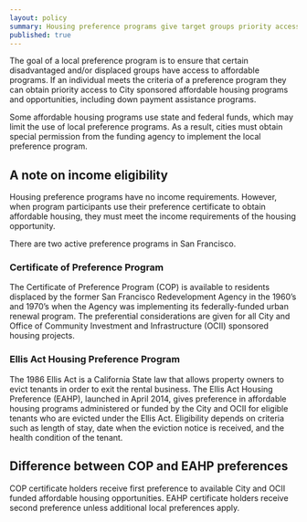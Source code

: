 ```yaml
---
layout: policy
summary: Housing preference programs give target groups priority access to affordable housing programs.
published: true
---
```


The goal of a local preference program is to ensure that certain disadvantaged and/or displaced groups have access to affordable programs. If an individual meets the criteria of a preference program they can obtain priority access to City sponsored affordable housing programs and opportunities, including down payment assistance programs.

Some affordable housing programs use state and federal funds, which may limit the use of local preference programs. As a result, cities must obtain special permission from the funding agency to implement the local preference program.

<aside role="complementary" class="well">
<h1>A  note on income eligibility</h1>
<p>Housing preference programs have no income requirements.  However, when program participants use their preference certificate to obtain affordable housing, they must meet the income requirements of the housing opportunity. </p>
</aside>

There are two active preference programs in San Francisco.

###  Certificate of Preference Program
The Certificate of Preference Program (COP) is available to residents displaced by the former San Francisco Redevelopment Agency in the 1960’s and 1970’s when the Agency was implementing its federally-funded urban renewal program. The preferential considerations are given for all City and Office of Community Investment and Infrastructure (OCII) sponsored housing projects. 

### Ellis Act Housing Preference Program

The 1986 Ellis Act is a California State law that allows property owners to evict tenants in order to exit the rental business.
The Ellis Act Housing Preference (EAHP), launched in April 2014, gives preference in affordable housing programs administered or funded by the City and OCII for eligible tenants who are evicted under the Ellis Act. Eligibility depends on criteria such as length of stay, date when the eviction notice is received, and the health condition of the tenant. 

<aside role="complementary" class="well">
<h1>Difference between COP and EAHP preferences</h1>
<p>COP certificate holders receive first preference to available City and OCII funded affordable housing opportunities. EAHP certificate holders receive second preference unless additional local preferences apply.</p>
</aside>
